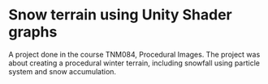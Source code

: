 # Snow terrain using Unity Shader graphs
A project done in the course TNM084, Procedural Images. The project was about creating a procedural winter terrain, including snowfall using particle system and snow accumulation.
